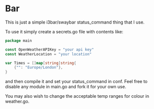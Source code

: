 # Bar

This is just a simple i3bar/swaybar status_command thing that I use.

To use it simply create a secrets.go file with contents like:
```go
package main

const OpenWeatherAPIKey = "your api key"
const WeatherLocation = "your location"

var Times = []map[string]string{
	{"": "Europe/London"},
}

```
and then compile it and set your status_command in conf.
Feel free to disable any module in main.go and fork it for your own use.

You may also wish to change the acceptable temp ranges for colour in weather.go.